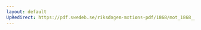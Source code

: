 ```yaml
---
layout: default
UpRedirect: https://pdf.swedeb.se/riksdagen-motions-pdf/1868/mot_1868__ak__00108/mot_1868__ak__00108_003.pdf
---
```

